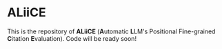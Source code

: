 # ALiiCE
This is the repository of **ALiiCE** (**A**utomatic **L**LM's Pos**i**tional F**i**ne-grained **C**itation **E**valuation). Code will be ready soon!